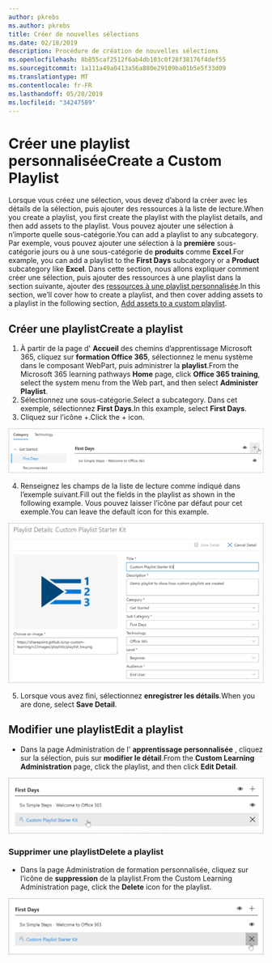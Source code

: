 ```yaml
---
author: pkrebs
ms.author: pkrebs
title: Créer de nouvelles sélections
ms.date: 02/18/2019
description: Procédure de création de nouvelles sélections
ms.openlocfilehash: 8b855caf2512f6ab4db103c0f28f38176f4def55
ms.sourcegitcommit: 1a111a49a0413a56a880e29109ba01b5e5f33d09
ms.translationtype: MT
ms.contentlocale: fr-FR
ms.lasthandoff: 05/20/2019
ms.locfileid: "34247589"
---
```

# <a name="create-a-custom-playlist"></a><span data-ttu-id="6856b-103">Créer une playlist personnalisée</span><span class="sxs-lookup"><span data-stu-id="6856b-103">Create a Custom Playlist</span></span>

<span data-ttu-id="6856b-104">Lorsque vous créez une sélection, vous devez d’abord la créer avec les détails de la sélection, puis ajouter des ressources à la liste de lecture.</span><span class="sxs-lookup"><span data-stu-id="6856b-104">When you create a playlist, you first create the playlist with the playlist details, and then add assets to the playlist.</span></span> <span data-ttu-id="6856b-105">Vous pouvez ajouter une sélection à n’importe quelle sous-catégorie.</span><span class="sxs-lookup"><span data-stu-id="6856b-105">You can add a playlist to any subcategory.</span></span> <span data-ttu-id="6856b-106">Par exemple, vous pouvez ajouter une sélection à la **première** sous-catégorie jours ou à une sous-catégorie de **produits** comme **Excel**.</span><span class="sxs-lookup"><span data-stu-id="6856b-106">For example, you can add a playlist to the **First Days** subcategory or a **Product** subcategory like **Excel**.</span></span> <span data-ttu-id="6856b-107">Dans cette section, nous allons expliquer comment créer une sélection, puis ajouter des ressources à une playlist dans la section suivante, ajouter des [ressources à une playlist personnalisée](custom_addassets.md).</span><span class="sxs-lookup"><span data-stu-id="6856b-107">In this section, we’ll cover how to create a playlist, and then cover adding assets to a playlist in the following section, [Add assets to a custom playlist](custom_addassets.md).</span></span>

## <a name="create-a-playlist"></a><span data-ttu-id="6856b-108">Créer une playlist</span><span class="sxs-lookup"><span data-stu-id="6856b-108">Create a playlist</span></span> 

1. <span data-ttu-id="6856b-109">À partir de la page d' **Accueil** des chemins d’apprentissage Microsoft 365, cliquez sur **formation Office 365**, sélectionnez le menu système dans le composant WebPart, puis administrer la **playlist**.</span><span class="sxs-lookup"><span data-stu-id="6856b-109">From the Microsoft 365 learning pathways **Home** page, click **Office 365 training**, select the system menu from the Web part, and then select **Administer Playlist**.</span></span> 
2. <span data-ttu-id="6856b-110">Sélectionnez une sous-catégorie.</span><span class="sxs-lookup"><span data-stu-id="6856b-110">Select a subcategory.</span></span> <span data-ttu-id="6856b-111">Dans cet exemple, sélectionnez **First Days**.</span><span class="sxs-lookup"><span data-stu-id="6856b-111">In this example, select **First Days**.</span></span>  
3. <span data-ttu-id="6856b-112">Cliquez sur l’icône +.</span><span class="sxs-lookup"><span data-stu-id="6856b-112">Click the + icon.</span></span>  

![CG-newplaylistbtn. png](media/cg-newplaylistbtn.png)

4.  <span data-ttu-id="6856b-114">Renseignez les champs de la liste de lecture comme indiqué dans l’exemple suivant.</span><span class="sxs-lookup"><span data-stu-id="6856b-114">Fill out the fields in the playlist as shown in the following example.</span></span> <span data-ttu-id="6856b-115">Vous pouvez laisser l’icône par défaut pour cet exemple.</span><span class="sxs-lookup"><span data-stu-id="6856b-115">You can leave the default icon for this example.</span></span> 

![CG-newplaylistdetails. png](media/cg-newplaylistdetails.png)

5.  <span data-ttu-id="6856b-117">Lorsque vous avez fini, sélectionnez **enregistrer les détails**.</span><span class="sxs-lookup"><span data-stu-id="6856b-117">When you are done, select **Save Detail**.</span></span> 

## <a name="edit-a-playlist"></a><span data-ttu-id="6856b-118">Modifier une playlist</span><span class="sxs-lookup"><span data-stu-id="6856b-118">Edit a playlist</span></span>

- <span data-ttu-id="6856b-119">Dans la page Administration de l' **apprentissage personnalisée** , cliquez sur la sélection, puis sur **modifier le détail**.</span><span class="sxs-lookup"><span data-stu-id="6856b-119">From the **Custom Learning Administration** page, click the playlist, and then click **Edit Detail**.</span></span>  

![CG-editplaylist. png](media/cg-editplaylist.png)

### <a name="delete-a-playlist"></a><span data-ttu-id="6856b-121">Supprimer une playlist</span><span class="sxs-lookup"><span data-stu-id="6856b-121">Delete a playlist</span></span>

- <span data-ttu-id="6856b-122">Dans la page Administration de formation personnalisée, cliquez sur l’icône de **suppression** de la playlist.</span><span class="sxs-lookup"><span data-stu-id="6856b-122">From the Custom Learning Administration page, click the **Delete** icon for the playlist.</span></span>  

![CG-deleteplaylist. png](media/cg-deleteplaylist.png)
